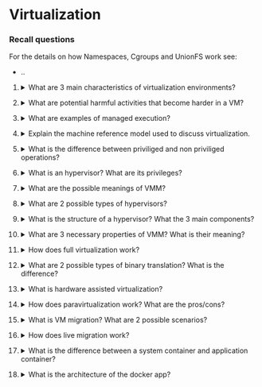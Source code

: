 # Virtualization

### Recall questions

For the details on how Namespaces, Cgroups and UnionFS work see:
- ..

1. <details markdown=1><summary markdown="span"> What are 3 main characteristics of virtualization environments? </summary>
    
    \
    Characteristics:
    - ==increased secuirity==
    - ==managed execution==
    - ==portability==: e.g. of code (JVM), containers, etc..

</details>

2. <details markdown=1><summary markdown="span"> What are potential harmful activities that become harder in a VM? </summary>
    
    \
    Harmful activities that are ==still possible but harder==:
    - ==DDoS on machine resources==
    - ==stealing sensitive data==

</details>

3. <details markdown=1><summary markdown="span"> What are examples of managed execution? </summary>
    
    \
    Examples:
    - ==sharing== of one machine
    - ==aggregation== of many machines
    - ==emulation== of another architecture
    - ==isolation== (of a container, for example)

</details>

4. <details markdown=1><summary markdown="span"> Explain the machine reference model used to discuss virtualization. </summary>
    
    \
    ![](../../../static/CLD/virt1.png) \
    Note: it is also possible for applications to invoke system calls directly without using APIs.

</details>

5. <details markdown=1><summary markdown="span"> What is the difference between priviliged and non priviliged operations? </summary>
    
    \
    ==Non priviliged==: can be used without interefering with the system \
    ==Priviliged==:
    - behaviour sensitive instructions on the ==I/O==
    - control sensitive instructions on the ==CPU registers==
   
</details>

6. <details markdown=1><summary markdown="span"> What is an hypervisor? What are its privileges? </summary>
    
    \
    It is a ==process that (theorically) runs on top of the supervisor==, while in practice it effectively ==runs in supervisor mode==.
    ![](../../../static/CLD/virt2.png) \
    Note that most modern systems work with only ring 0 and ring 3.

</details>

7. <details markdown=1><summary markdown="span"> What are the possible meanings of VMM? </summary>
    
    \
    It can mean:
    - Virtual machine ==manager (hypervisor)==
    - Virtual machine ==monitor (hypervisor)==
    - ==Virt manager==, a ==library==
   
</details>

8. <details markdown=1><summary markdown="span"> What are 2 possible types of hypervisors? </summary>
    
    \
    ![](../../../static/CLD/virt3.png) \
    ==Type 1 hypervisors can work using the native virtualization capabilites of the OS==, ==Type 2 are applications that manage the VMs not using the OS capabilites==.
   
</details>

9. <details markdown=1><summary markdown="span"> What is the structure of a hypervisor? What the 3 main components? </summary>
    
    \
    ![](../../../static/CLD/virt4.png) \
    Components:
    - ==dispatcher: entry point==
    - ==allocator: for resources==
    - ==interpreter==: executes ==priviliged instructions== in place of the VM
   
</details>

10. <details markdown=1><summary markdown="span"> What are 3 necessary properties of VMM? What is their meaning? </summary>
    
    \
    Properties:
    - ==equivalence==: a ==guest should expect the same behaviour== as if he were using a ==physical host==
    - ==resource control==: the ==VMM should be in complete control of the virtualized resources==
    - ==efficiency==: ==most of the VM instructions== should be ==executed without intervention== of the ==VMM==

</details>

11. <details markdown=1><summary markdown="span"> How does full virtualization work? </summary>
    
    \
    In full virtualization:
    - ==noncritical instruction run on the hardware==
    - ==privileged instructions== are ==emulated== by the VMM through ==binary translation==

</details>

12. <details markdown=1><summary markdown="span"> What are 2 possible types of binary translation? What is the difference? </summary>
    
    \
    Two types:
    - ==static==: converts the ==entirety fo the code without running it first==
    - ==dynamic==: only ==translates one/few instructions== and ==caches== them when needed, using them when possible
   
</details>

13. <details markdown=1><summary markdown="span"> What is hardware assisted virtualization? </summary>
    
    \
    Type of ==full virtualization in which specific hardware capabilities are leveraged to make emulation more efficient==. One example is instructions to start and stop a VM, or mantain a CPU state for a VM and so on.
   
</details>

14. <details markdown=1><summary markdown="span"> How does paravirtualization work?  What are the pros/cons?</summary>
    
    \
    Paravirtualization is ==non transparent== form of virtualization, in which ==only a part of the host OS interface is exposed==. The idea is that ==paravirtualized OS can use specific interfaces exposed by the OS for privileged instruction==. While ==it makes these operations faster, it requires the virtualised OS to be (re)written in order to be able to use the hooks provided==.
    
</details>

15. <details markdown=1><summary markdown="span"> What is VM migration? What are 2 possible scenarios? </summary>
    
    \
    Two scenarios:
    - ==offline migration==
    - ==live migration==: no service discontinuity
   
</details>

16. <details markdown=1><summary markdown="span"> How does live migration work? </summary>
    
    \
    Steps:
    1. migration starts
    2. the memory is copied and transferred (shadow paging)
    3. the original VM is stopped and the last portion of the data/cpu registers is copied 
    4. execution resumes on the new machine

    ![](../../../static/CLD/virt5.png) 
   
</details>

17. <details markdown=1><summary markdown="span"> What is the difference between a system container and application container? </summary>
    
    \
    ![](../../../static/CLD/virt6.png)

</details>

18. <details markdown=1><summary markdown="span"> What is the architecture of the docker app? </summary>
    
    \
    It's a C/S application: the CLI can interact through a REST API with the docker daemon, which is responsible for managing containers.
    
</details>

